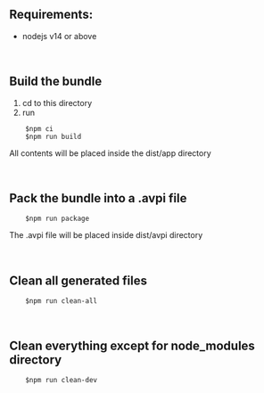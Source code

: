 ## Requirements: 
- nodejs v14 or above

&nbsp;
## Build the bundle
1. cd to this directory
2. run 
```
    $npm ci
    $npm run build
```
All contents will be placed inside the dist/app directory 


&nbsp;

## Pack the bundle into a .avpi file
```
    $npm run package
```
The .avpi file will be placed inside dist/avpi directory

&nbsp;

## Clean all generated files
 
```
    $npm run clean-all
```
&nbsp;

## Clean everything except for node_modules directory

```
    $npm run clean-dev
```

